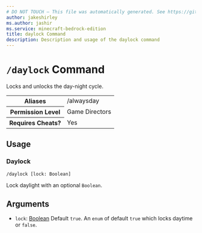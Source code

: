 ```yaml
---
# DO NOT TOUCH — This file was automatically generated. See https://github.com/mojang/minecraftapidocsgenerator to modify descriptions, examples, etc.
author: jakeshirley
ms.author: jashir
ms.service: minecraft-bedrock-edition
title: daylock Command
description: Description and usage of the daylock command
---
```

# `/daylock` Command
Locks and unlocks the day-night cycle.

<table>
  <tr>
    <th>Aliases</th>
    <td>/alwaysday</td>
  </tr>
  <tr>
    <th>Permission Level</th>
    <td>Game Directors</td>
  </tr>
  <tr>
    <th>Requires Cheats?</th>
    <td>Yes</td>
  </tr>
</table>

## Usage
### Daylock
`/daylock [lock: Boolean]`

Lock daylight with an optional `Boolean`.

## Arguments
- `lock`: [Boolean](../enums/Boolean.md)
Default `true`. An `enum` of default `true` which locks daytime or `false`.
